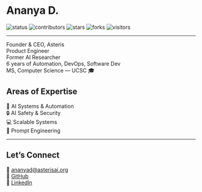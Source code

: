 # Ananya D.
 

<p align="left">
  <img src="https://img.shields.io/badge/status-updating-93e9be" alt="status" />
  <img src="https://img.shields.io/badge/contributors-3-C3B1E1" alt="contributors" />
  <img src="https://img.shields.io/badge/stars-0-F4A9C8" alt="stars" />
  <img src="https://img.shields.io/badge/forks-0-A8C0FF" alt="forks" />
  <img src="https://visitor-badge.laobi.icu/badge?page_id=ananyadd.ananyadd&color=EAD7D1" alt="visitors" />
  &nbsp;&nbsp;&nbsp;&nbsp;&nbsp;&nbsp;&nbsp;&nbsp;&nbsp;&nbsp;&nbsp;&nbsp;&nbsp;&nbsp;&nbsp;&nbsp;&nbsp;&nbsp;&nbsp;&nbsp;
</p>

</p>

</p>

---
Founder & CEO, Asteris<br>
Product Engineer<br>
Former AI Researcher<br>
6 years of Automation, DevOps, Software Dev<br>
MS, Computer Science — UCSC 🎓



## Areas of Expertise  

 🤖 AI Systems & Automation  
 🔒 AI Safety & Security  
 💻 Scalable Systems  
 🎯 Prompt Engineering
 
---
</small>
</p>

## Let’s Connect  

📧 [ananyad@asterisai.org](mailto:ananyad@asterisai.org)  
🔗 [GitHub](https://github.com/ananyadd)  
💼 [LinkedIn](https://www.linkedin.com/in/ananya-das-a3016059/)





